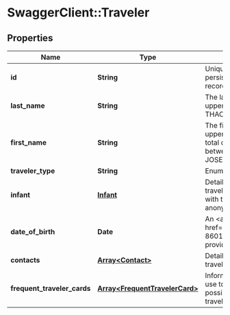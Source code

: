 # SwaggerClient::Traveler

## Properties
Name | Type | Description | Notes
------------ | ------------- | ------------- | -------------
**id** | **String** | Uniquely identifies this traveler in this travel record. This ID is persistent, and remains the same for the lifetime of the travel record. | 
**last_name** | **String** | The last name of the passenger, as entered by the agent, in upper-case. May include suffixes. For example&amp;colon; THACKSTON, KING III, LU. | 
**first_name** | **String** | The first name of the passenger, as entered by the agent, in upper-case. May include middle names, initials or prefixes. The total combined length of the first name and last name must be between 2 and 57 characters. For example&amp;colon; ALEXANDRA, JOSE-ANTONIO MR, ELAINE T DR. | 
**traveler_type** | **String** | Enumeration of the type of traveler. May be ADULT or CHILD. | 
**infant** | [**Infant**](Infant.md) | Details on any infant that may be sharing this seat with this traveler. Absence of this key indicates that no infant is traveling with this passenger. An empty object at this key indicated an anonymous infant is traveling with the passenger. | [optional] 
**date_of_birth** | **Date** | An &lt;a href&#x3D;\&quot;https://en.wikipedia.org/wiki/ISO_8601\&quot;&gt;ISO 8601&lt;/a&gt; date indicating the birth date of the traveler, as provided by the agent. For example&amp;colon; 1972-02-19. | [optional] 
**contacts** | [**Array&lt;Contact&gt;**](Contact.md) | Details on how to contact this traveler. At least one traveler in a travel-record will have a contact element. | [optional] 
**frequent_traveler_cards** | [**Array&lt;FrequentTravelerCard&gt;**](FrequentTravelerCard.md) | Information regarding loyalty cards that the traveler would like to use to accrue benefits as part of this travel record. Where possible, the system will attempt to validate that the frequent traveler card is eligible for use in the context of this travel record. | [optional] 


